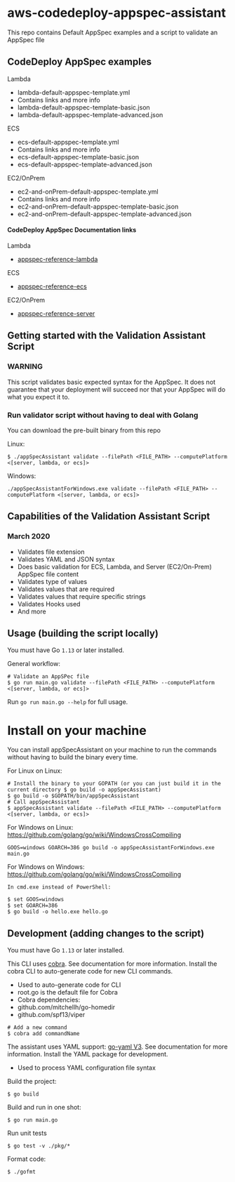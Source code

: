 # aws-codedeploy-appspec-assistant
This repo contains Default AppSpec examples and a script to validate an AppSpec file

## CodeDeploy AppSpec examples

Lambda

* lambda-default-appspec-template.yml
 * Contains links and more info
* lambda-default-appspec-template-basic.json
* lambda-default-appspec-template-advanced.json

ECS

* ecs-default-appspec-template.yml
 * Contains links and more info
* ecs-default-appspec-template-basic.json
* ecs-default-appspec-template-advanced.json

EC2/OnPrem

* ec2-and-onPrem-default-appspec-template.yml
 * Contains links and more info
* ec2-and-onPrem-default-appspec-template-basic.json
* ec2-and-onPrem-default-appspec-template-advanced.json

#### CodeDeploy AppSpec Documentation links

Lambda
* [appspec-reference-lambda](https://docs.aws.amazon.com/codedeploy/latest/userguide/reference-appspec-file.html#appspec-reference-lambda)

ECS
* [appspec-reference-ecs](https://docs.aws.amazon.com/codedeploy/latest/userguide/reference-appspec-file.html#appspec-reference-ecs)

EC2/OnPrem
* [appspec-reference-server](https://docs.aws.amazon.com/codedeploy/latest/userguide/reference-appspec-file.html#appspec-reference-server)

## Getting started with the Validation Assistant Script

### **WARNING**

This script validates basic expected syntax for the AppSpec. It does not guarantee that your deployment will succeed nor that your AppSpec will do what you expect it to.

### Run validator script without having to deal with Golang

You can download the pre-built binary from this repo

Linux:
```
$ ./appSpecAssistant validate --filePath <FILE_PATH> --computePlatform <[server, lambda, or ecs]>
```

Windows:
```
./appSpecAssistantForWindows.exe validate --filePath <FILE_PATH> --computePlatform <[server, lambda, or ecs]>
```

## Capabilities of the Validation Assistant Script

### March 2020

* Validates file extension
* Validates YAML and JSON syntax
* Does basic validation for ECS, Lambda, and Server (EC2/On-Prem) AppSpec file content
 * Validates type of values
 * Validates values that are required
 * Validates values that require specific strings
 * Validates Hooks used
 * And more

## Usage (building the script locally)

You must have Go `1.13` or later installed.

General workflow:

```
# Validate an AppSPec file
$ go run main.go validate --filePath <FILE_PATH> --computePlatform <[server, lambda, or ecs]>
```

Run `go run main.go --help` for full usage.

# Install on your machine

You can install appSpecAssistant on your machine to run the commands without having to build the binary every time.

For Linux on Linux:
```
# Install the binary to your GOPATH (or you can just build it in the current directory $ go build -o appSpecAssistant)
$ go build -o $GOPATH/bin/appSpecAssistant
# Call appSpecAssistant
$ appSpecAssistant validate --filePath <FILE_PATH> --computePlatform <[server, lambda, or ecs]>
```

For Windows on Linux:
https://github.com/golang/go/wiki/WindowsCrossCompiling
```
GOOS=windows GOARCH=386 go build -o appSpecAssistantForWindows.exe main.go
```

For Windows on Windows:
https://github.com/golang/go/wiki/WindowsCrossCompiling
```
In cmd.exe instead of PowerShell:

$ set GOOS=windows
$ set GOARCH=386
$ go build -o hello.exe hello.go
```

## Development (adding changes to the script)

You must have Go `1.13` or later installed.

This CLI uses [cobra](https://github.com/spf13/cobra). See documentation for more information. Install the cobra CLI to auto-generate code for new CLI commands.
* Used to auto-generate code for CLI
* root.go is the default file for Cobra
* Cobra dependencies:
 * github.com/mitchellh/go-homedir
 * github.com/spf13/viper

```
# Add a new command
$ cobra add commandName
```

The assistant uses YAML support: [go-yaml V3](https://github.com/go-yaml/yaml/tree/v3). See documentation for more information. Install the YAML package for development.
* Used to process YAML configuration file syntax

Build the project:

```
$ go build
```

Build and run in one shot:

```
$ go run main.go
```

Run unit tests

```
$ go test -v ./pkg/*
```

Format code:

```
$ ./gofmt
```
